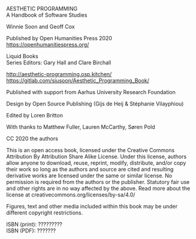 AESTHETIC PROGRAMMING<br>
A Handbook of Software Studies

Winnie Soon and Geoff Cox

Published by Open Humanities Press 2020<br>
https://openhumanitiespress.org/

Liquid Books<br>
Series Editors: Gary Hall and Clare Birchall

http://aesthetic-programming.osp.kitchen/<br>
https://gitlab.com/siusoon/Aesthetic_Programming_Book/

Published with support from Aarhus University Research Foundation

Design by Open Source Publishing (Gijs de Heij & Stéphanie Vilayphiou)

Edited by Loren Britton

With thanks to Matthew Fuller, Lauren McCarthy, Søren Pold

CC 2020 the authors

This is an open access book, licensed under the Creative Commons Attribution By Attribution Share Alike License. Under this license, authors allow anyone to download, reuse, reprint, modify, distribute, and/or copy their work so long as the authors and source are cited and resulting derivative works are licensed under the same or similar license. No permission is required from the authors or the publisher. Statutory fair use and other rights are in no way affected by the above. Read more about the license at creativecommons.org/licenses/by-sa/4.0/

Figures, text and other media included within this book may be under different copyright restrictions.

ISBN (print): ????????? <br>
ISBN (PDF): ???????


